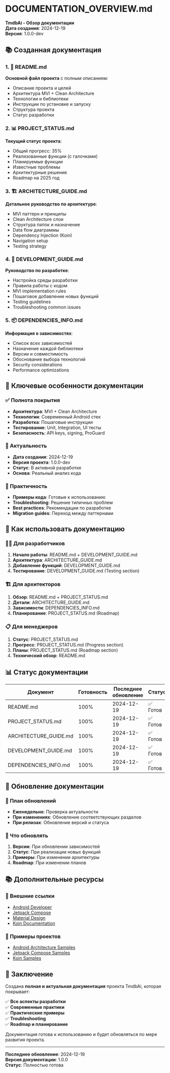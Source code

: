 # DOCUMENTATION_OVERVIEW.md

**TmdbAi - Обзор документации**  
**Дата создания**: 2024-12-19  
**Версия**: 1.0.0-dev

## 📚 Созданная документация

### 1. 📖 README.md
**Основной файл проекта** с полным описанием:
- Описание проекта и целей
- Архитектура MVI + Clean Architecture
- Технологии и библиотеки
- Инструкции по установке и запуску
- Структура проекта
- Статус разработки

### 2. 📊 PROJECT_STATUS.md
**Текущий статус проекта**:
- Общий прогресс: 35%
- Реализованные функции (с галочками)
- Планируемые функции
- Известные проблемы
- Архитектурные решения
- Roadmap на 2025 год

### 3. 🏗️ ARCHITECTURE_GUIDE.md
**Детальное руководство по архитектуре**:
- MVI паттерн и принципы
- Clean Architecture слои
- Структура папок и назначение
- Data flow диаграммы
- Dependency Injection (Koin)
- Navigation setup
- Testing strategy

### 4. 🚀 DEVELOPMENT_GUIDE.md
**Руководство по разработке**:
- Настройка среды разработки
- Правила работы с кодом
- MVI implementation rules
- Пошаговое добавление новых функций
- Testing guidelines
- Troubleshooting common issues

### 5. 📦 DEPENDENCIES_INFO.md
**Информация о зависимостях**:
- Список всех зависимостей
- Назначение каждой библиотеки
- Версии и совместимость
- Обоснование выбора технологий
- Security considerations
- Performance optimizations

## 🎯 Ключевые особенности документации

### ✅ Полнота покрытия
- **Архитектура**: MVI + Clean Architecture
- **Технологии**: Современный Android стек
- **Разработка**: Пошаговые инструкции
- **Тестирование**: Unit, Integration, UI тесты
- **Безопасность**: API keys, signing, ProGuard

### 🔄 Актуальность
- **Дата создания**: 2024-12-19
- **Версия проекта**: 1.0.0-dev
- **Статус**: В активной разработке
- **Основа**: Реальный анализ кода

### 📱 Практичность
- **Примеры кода**: Готовые к использованию
- **Troubleshooting**: Решение типичных проблем
- **Best practices**: Рекомендации по разработке
- **Migration guides**: Переход между паттернами

## 🚀 Как использовать документацию

### 👨‍💻 Для разработчиков
1. **Начало работы**: README.md + DEVELOPMENT_GUIDE.md
2. **Архитектура**: ARCHITECTURE_GUIDE.md
3. **Добавление функций**: DEVELOPMENT_GUIDE.md
4. **Тестирование**: DEVELOPMENT_GUIDE.md (Testing section)

### 🏗️ Для архитекторов
1. **Обзор**: README.md + PROJECT_STATUS.md
2. **Детали**: ARCHITECTURE_GUIDE.md
3. **Зависимости**: DEPENDENCIES_INFO.md
4. **Планирование**: PROJECT_STATUS.md (Roadmap)

### 📋 Для менеджеров
1. **Статус**: PROJECT_STATUS.md
2. **Прогресс**: PROJECT_STATUS.md (Progress section)
3. **Планы**: PROJECT_STATUS.md (Roadmap section)
4. **Технический обзор**: README.md

## 📊 Статус документации

| Документ | Готовность | Последнее обновление | Статус |
|----------|------------|---------------------|---------|
| README.md | 100% | 2024-12-19 | ✅ Готов |
| PROJECT_STATUS.md | 100% | 2024-12-19 | ✅ Готов |
| ARCHITECTURE_GUIDE.md | 100% | 2024-12-19 | ✅ Готов |
| DEVELOPMENT_GUIDE.md | 100% | 2024-12-19 | ✅ Готов |
| DEPENDENCIES_INFO.md | 100% | 2024-12-19 | ✅ Готов |

## 🔄 Обновление документации

### 📅 План обновлений
- **Еженедельно**: Проверка актуальности
- **При изменениях**: Обновление соответствующих разделов
- **При релизах**: Обновление версий и статуса

### 📝 Что обновлять
1. **Версии**: При обновлении зависимостей
2. **Статус**: При реализации новых функций
3. **Примеры**: При изменении архитектуры
4. **Roadmap**: При изменении планов

## 📚 Дополнительные ресурсы

### 🔗 Внешние ссылки
- [Android Developer](https://developer.android.com/)
- [Jetpack Compose](https://developer.android.com/jetpack/compose)
- [Material Design](https://material.io/)
- [Koin Documentation](https://insert-koin.io/)

### 📱 Примеры проектов
- [Android Architecture Samples](https://github.com/android/architecture-samples)
- [Jetpack Compose Samples](https://github.com/android/compose-samples)
- [Koin Samples](https://github.com/InsertKoinIO/koin-samples)

## 🎉 Заключение

Создана **полная и актуальная документация** проекта TmdbAi, которая покрывает:

✅ **Все аспекты разработки**  
✅ **Современные практики**  
✅ **Практические примеры**  
✅ **Troubleshooting**  
✅ **Roadmap и планирование**  

Документация готова к использованию и будет обновляться по мере развития проекта.

---

**Последнее обновление**: 2024-12-19  
**Версия документации**: 1.0.0  
**Статус**: Полностью готова

